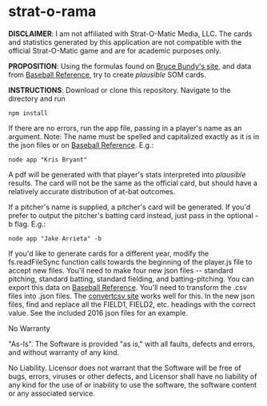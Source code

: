 # strat-o-rama
**DISCLAIMER**: I am not affiliated with Strat-O-Matic Media, LLC. The cards and statistics generated by this application are not compatible with the official Strat-O-Matic game and are for academic purposes only.

**PROPOSITION**: Using the formulas found on [Bruce Bundy's site](http://www.cba-bb.net/Bundy.htm), and data from [Baseball Reference](http://www.baseball-reference.com/), try to create _plausible_ SOM cards.

**INSTRUCTIONS**: Download or clone this repository. Navigate to the directory and run

`npm install`

If there are no errors, run the app file, passing in a player's name as an argument. Note: The name must be spelled and capitalized exactly as it is in the json files or on [Baseball Reference](http://www.baseball-reference.com/). E.g.:

`node app "Kris Bryant"`

A pdf will be generated with that player's stats interpreted into _plausible_ results. The card will not be the same as the official card, but should have a relatively accurate distribution of at-bat outcomes.

If a pitcher's name is supplied, a pitcher's card will be generated. If you'd prefer to output the pitcher's batting card instead, just pass in the optional -b flag. E.g.:

`node app "Jake Arrieta" -b`

If you'd like to generate cards for a different year, modify the fs.readFileSync function calls towards the beginning of the player.js file to accept new files. You'll need to make four new json files -- standard pitching, standard batting, standard fielding, and batting-pitching. You can export this data on [Baseball Reference](http://www.baseball-reference.com/). You'll need to transform the .csv files into .json files. The [convertcsv site](http://www.convertcsv.com/csv-to-json.htm) works well for this. In the new json files, find and replace all the FIELD1, FIELD2, etc. headings with the correct value. See the included 2016 json files for an example. 

No Warranty

"As-Is". The Software is provided "as is," with all faults, defects and errors, and without warranty of any kind.

No Liability. Licensor does not warrant that the Software will be free of bugs, errors, viruses or other defects, and Licensor shall have no liability of any kind for the use of or inability to use the software, the software content or any associated service.